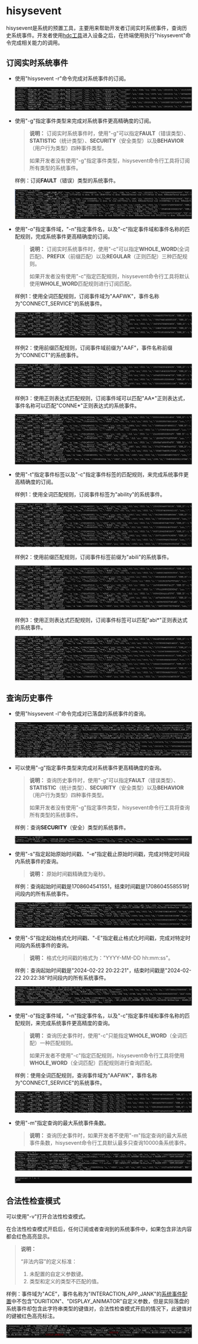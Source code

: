 # hisysevent

hisysevent是系统的预置工具，主要用来帮助开发者订阅实时系统事件，查询历史系统事件。开发者使用[hdc工具](hdc.md)进入设备之后，在终端使用执行"hisysevent"命令完成相关能力的调用。

## 订阅实时系统事件

- 使用"hisysevent -r"命令完成对系统事件的订阅。

   ![](figures/hisysevent-r.png)

- 使用"-g"指定事件类型来完成对系统事件更高精确度的订阅。

  > **说明：**
  > 订阅实时系统事件时，使用"-g"可以指定**FAULT**（错误类型）、**STATISTIC**（统计类型）、**SECURITY**（安全类型）以及**BEHAVIOR**（用户行为类型）四种事件类型。
  >
  > 如果开发者没有使用"-g"指定事件类型，hisysevent命令行工具将订阅所有类型的系统事件。

  样例：订阅**FAULT**（错误）类型的系统事件。

  ![](figures/hisysevent-r-g.png)

- 使用"-o"指定事件域，"-n"指定事件名，以及"-c"指定事件域和事件名称的匹配规则，完成系统事件更高精确度的订阅。

  > **说明：**
  > 订阅实时系统事件时，使用"-c"可以指定**WHOLE_WORD**(全词匹配)、**PREFIX**（前缀匹配）以及**REGULAR**（正则匹配）三种匹配规则。
  >
  > 如果开发者没有使用"-c"指定匹配规则，hisysevent命令行工具将默认使用**WHOLE_WORD**匹配规则进行订阅匹配。

  样例1：使用全词匹配规则，订阅事件域为"AAFWK"，事件名称为"CONNECT_SERVICE"的系统事件。

  ![](figures/hisysevent-r-o-wholeword.png)
  
  样例2：使用前缀匹配规则，订阅事件域前缀为"AAF"，事件名称前缀为"CONNECT"的系统事件。

  ![](figures/hisysevent-r-o-prefix.png)
  
  样例3：使用正则表达式匹配规则，订阅事件域可以匹配"AA\*"正则表达式，事件名称可以匹配"CONNE\*"正则表达式的系统事件。
  
  ![](figures/hisysevent-r-o-regular.png)

- 使用"-t"指定事件标签以及"-c"指定事件标签的匹配规则，来完成系统事件更高精确度的订阅。

  样例1：使用全词匹配规则，订阅事件标签为"ability"的系统事件。

  ![](figures/hisysevent-r-t-wholeword.png)

  样例2：使用前缀匹配规则，订阅事件标签前缀为"abili"的系统事件。

  ![](figures/hisysevent-r-t-prefix.png)

  样例3：使用正则表达式匹配规则，订阅事件标签可以匹配"abi\*"正则表达式的系统事件。

  ![](figures/hisysevent-r-t-regular.png)

## 查询历史事件

- 使用"hisysevent -l"命令完成对已落盘的系统事件的查询。

  ![](figures/hisysevent-l.png)

- 可以使用"-g"指定事件类型来完成对系统事件更高精确度的查询。

  > **说明：**
  > 查询历史事件时，使用"-g"可以指定**FAULT**（错误类型）、**STATISTIC**（统计类型）、**SECURITY**（安全类型）以及**BEHAVIOR**（用户行为类型）四种事件类型。
  >
  > 如果开发者没有使用"-g"指定事件类型，hisysevent命令行工具将查询所有类型的系统事件。

  样例：查询**SECURITY**（安全）类型的系统事件。

  ![](figures/hisysevent-l-g.png)

- 使用"-s"指定起始原始时间戳、"-e"指定截止原始时间戳，完成对特定时间段内系统事件的查询。

  > **说明：**
  > 原始时间戳精确度为毫秒。

  样例：查询起始时间戳是1708604541551，结束时间戳是1708604558551时间段内的所有系统事件。

  ![](figures/hisysevent-l-s-e.png)

- 使用"-S"指定起始格式化时间戳、"-E"指定截止格式化时间戳，完成对特定时间段内系统事件的查询。

  > **说明：**
  > 格式化时间戳的格式为："YYYY-MM-DD hh:mm:ss"。

  样例：查询起始时间戳是"2024-02-22 20:22:21"，结束时间戳是"2024-02-22 20:22:38"时间段内的所有系统事件。

  ![](figures/hisysevent-l-S-E-format.png)

- 使用"-o"指定事件域，"-n"指定事件名，以及"-c"指定事件域和事件名称的匹配规则，来完成系统事件更高精度的查询。

  > **说明：**
  > 查询历史事件时，使用"-c"只能指定**WHOLE_WORD**（全词匹配）一种匹配规则。
  >
  > 如果开发者不使用"-c"指定匹配规则，hisysevent命令行工具将使用**WHOLE_WORD**（全词匹配）匹配规则进行查询匹配。

  样例：使用全词匹配规则，查询事件域为"AAFWK"，事件名称为"CONNECT_SERVICE"的系统事件。

  ![](figures/hisysevent-l-o-n-c.png)

- 使用"-m"指定查询的最大系统事件条数。

  > **说明：**
  > 查询历史事件时，如果开发者不使用"-m"指定查询的最大系统事件条数，hisysevent命令行工具默认最多只查询10000条系统事件。

  ![](figures/hisysevent-l-m.png)

  ![](figures/hisysevent-l-wc-l.png)

## 合法性检查模式

可以使用"-v"打开合法性检查模式。

在合法性检查模式开启后，任何订阅或者查询到的系统事件中，如果包含非法内容都会红色高亮显示。

> **说明：**
>
> “非法内容”的定义标准：
>
> 1. 未配置的自定义参数键。
> 2. 类型和定义的类型不匹配的值。

样例：事件域为"ACE"，事件名称为"INTERACTION_APP_JANK"的[系统事件配置](../../device-dev/subsystems/subsys-dfx-hisysevent-logging-config.md)中不包含"DURITION"、"DISPLAY_ANIMATOR"自定义参数，但是实际落盘的系统事件却包含此字符串类型的键值对，合法性检查模式开启的情况下，此键值对的键被红色高亮标注。

![](figures/hisysevent-v.png)
